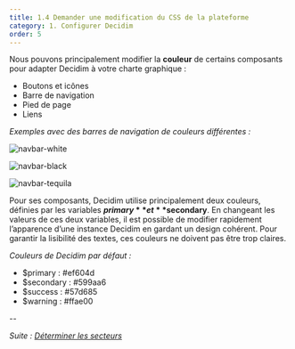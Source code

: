 ```yaml
---
title: 1.4 Demander une modification du CSS de la plateforme
category: 1. Configurer Decidim
order: 5
---
```

Nous pouvons principalement modifier la **couleur** de certains composants pour adapter Decidim à votre charte graphique :
* Boutons et icônes
* Barre de navigation
* Pied de page
* Liens

*Exemples avec des barres de navigation de couleurs différentes :*

![navbar-white]({{site.baseurl}}/uploads/1-4-1-navbar-white-mel.png)

![navbar-black]({{site.baseurl}}/uploads/1-4-2-navbar-black-nancy.png)

![navbar-tequila]({{site.baseurl}}/uploads/1-4-3-navbar-tequila-loiret.png)

Pour ses composants, Decidim utilise principalement deux couleurs, définies par les variables **$primary** et **$secondary**. En changeant les valeurs de ces deux variables, il est possible de modifier rapidement l’apparence d’une instance Decidim en gardant un design cohérent. Pour garantir la lisibilité des textes, ces couleurs ne doivent pas être trop claires.

*Couleurs de Decidim par défaut :*
* $primary : #ef604d
* $secondary : #599aa6
* $success : #57d685
* $warning : #ffae00

--

*Suite : [Déterminer les secteurs]({{site.baseurl}}/1-configurer-decidim/5-determiner-secteur-application/)*

